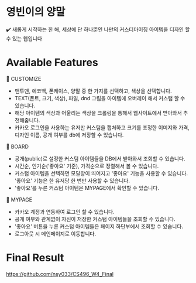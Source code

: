 # 영빈이의 양말

✔️ 새롭게 시작하는 한 해, 세상에 단 하나뿐인 나만의 커스터마이징 아이템을 디자인 할 수 있는 웹입니다

# Available Features

📌 CUSTOMIZE

- 맨투맨, 에코백, 폰케이스, 양말 중 한 가지를 선택하고, 색상을 선택합니다.
- TEXT(폰트, 크기, 색상), 파일, dnd 그림을 아이템에 오버레이 해서 커스텀 할 수 있습니다.
- 해당 아이템의 색상과 어울리는 색상을 크롤링을 통해서 웹사이트에서 받아와서 추천해줍니다.
- 카카오 로그인을 사용하는 유저만 커스텀을 캡처하고 크기를 조정한 이미지와 가격, 디자인 이름, 공개 여부를 db에 저장할 수 있습니다.

📌 BOARD

- 공개(public)로 설정한 커스텀 아이템들을 DB에서 받아와서 조회할 수 있습니다.
- 시간순, 인기순('좋아요' 기준), 가격순으로 정렬해서 볼 수 있습니다.
- 커스텀 아이템을 선택하면 모달창이 띄어지고 '좋아요' 기능을 사용할 수 있습니다. '좋아요' 기능은 한 유저당 한 번만 사용할 수 있습니다.
- '좋아요'를 누른 커스텀 아이템은 MYPAGE에서 확인할 수 있습니다.

📌 MYPAGE

- 카카오 계정과 연동하여 로그인 할 수 있습니다.
- 공개 여부와 관계없이 자신이 저장한 커스텀 아이템들을 조회할 수 있습니다.
- '좋아요' 버튼을 누른 커스텀 아이템들은 페이지 하단부에서 조회할 수 있습니다.
- 로그아웃 시 메인페이지로 이동합니다.

# Final Result
https://github.com/nsy033/CS496_W4_Final

